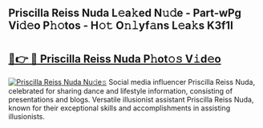 ## Priscilla Reiss Nuda L𝚎a𝚔ed N𝚞𝚍e - Part-wPg Vi𝚍𝚎o P𝚑𝚘tos - H𝚘𝚝 O𝚗𝚕yf𝚊ns L𝚎a𝚔s K3f1I

# <h2><a href="http://kfe15j.oniu.top/?m=Priscilla+Reiss+Nuda">🔗👉 🔴 Priscilla Reiss Nuda P𝚑ot𝚘𝚜 V𝚒d𝚎o</a></h2>

[![Priscilla Reiss Nuda Nu𝚍e𝚜](https://i.imgur.com/0qMVB7G.gif)](http://kfe15j.oniu.top/?m=Priscilla+Reiss+Nuda)
Social media influencer Priscilla Reiss Nuda, celebrated for sharing dance and lifestyle information, consisting of presentations and blogs. Versatile illusionist assistant Priscilla Reiss Nuda, known for their exceptional skills and accomplishments in assisting illusionists.  
